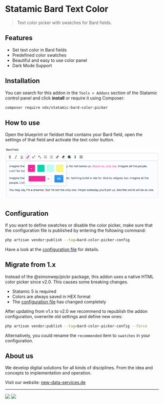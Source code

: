 <!-- statamic:hide -->

# Statamic Bard Text Color

<!-- /statamic:hide -->

> Text color picker with swatches for Bard fields.

## Features

- Set text color in Bard fields
- Predefined color swatches
- Beautiful and easy to use color panel
- Dark Mode Support

## Installation

You can search for this addon in the `Tools > Addons` section of the Statamic control panel and click **install** or require it using Composer:

``` bash
composer require ndx/statamic-bard-color-picker
```

## How to use

Open the blueprint or fieldset that contains your Bard field, open the settings of that field and activate the text color button. 

![Preview of open text color panel](docs/preview.png)

## Configuration

If you want to define swatches or disable the color picker, make sure that the configuration file is published by entering the following command:

``` bash
php artisan vendor:publish --tag=bard-color-picker-config
```

Have a look at the [configuration file](config/bard-color-picker.php) for details.

## Migrate from 1.x

Instead of the @simonwep/pickr package, this addon uses a native HTML color picker since v2.0. This causes some breaking changes.

- Statamic 5 is required
- Colors are always saved in HEX format
- The [configuration file](config/bard-color-picker.php) has changed completely

After updating from v1.x to v2.0 we recommend to republish the addon configuration, overwrite old settings and define new ones:

``` bash
php artisan vendor:publish --tag=bard-color-picker-config --force
```

Alternatively, you could rename the `recommended` item to `swatches` in your configuration.


## About us

We develop digital solutions for all kinds of disciplines. From the idea and concepts to implementation and operation.

Visit our website: [new-data-services.de](https://new-data-services.de/)

<!-- statamic:hide -->

---

<a href="https://packagist.org/packages/ndx/statamic-bard-color-picker"><img src="https://img.shields.io/packagist/v/ndx/statamic-bard-color-picker?style=for-the-badge"></a>
<a href="https://packagist.org/packages/ndx/statamic-bard-color-picker"><img src="https://img.shields.io/packagist/dt/ndx/statamic-bard-color-picker?style=for-the-badge"></a>

<!-- /statamic:hide -->

